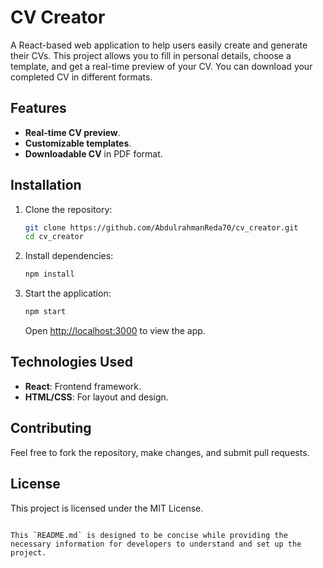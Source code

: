 
# CV Creator

A React-based web application to help users easily create and generate their CVs. This project allows you to fill in personal details, choose a template, and get a real-time preview of your CV. You can download your completed CV in different formats.

## Features

- **Real-time CV preview**.
- **Customizable templates**.
- **Downloadable CV** in PDF format.

## Installation

1. Clone the repository:

   ```bash
   git clone https://github.com/AbdulrahmanReda70/cv_creator.git
   cd cv_creator
   ```

2. Install dependencies:

   ```bash
   npm install
   ```

3. Start the application:

   ```bash
   npm start
   ```

   Open [http://localhost:3000](http://localhost:3000) to view the app.

## Technologies Used

- **React**: Frontend framework.
- **HTML/CSS**: For layout and design.

## Contributing

Feel free to fork the repository, make changes, and submit pull requests.

## License

This project is licensed under the MIT License.
```

This `README.md` is designed to be concise while providing the necessary information for developers to understand and set up the project.
